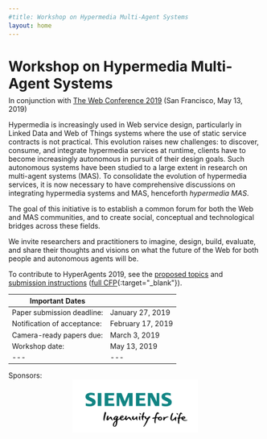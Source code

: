 ```yaml
---
#title: Workshop on Hypermedia Multi-Agent Systems
layout: home
---
```

<h1>Workshop on Hypermedia Multi-Agent Systems</h1>

<div style="margin-top: -10px;">
	<p>In conjunction with <a href="https://www2019.thewebconf.org/" target="_blank">The Web Conference 2019</a> (San Francisco, May 13, 2019)</p>
</div>

Hypermedia is increasingly used in Web service design, particularly in Linked Data and Web of Things systems where the use of static service contracts is not practical. This evolution raises new challenges: to discover, consume, and integrate hypermedia services at runtime, clients have to become increasingly autonomous in pursuit of their design goals. Such autonomous systems have been studied to a large extent in research on multi-agent systems (MAS). To consolidate the evolution of hypermedia services, it is now necessary to have comprehensive discussions on integrating hypermedia systems and MAS, henceforth *hypermedia MAS*.

The goal of this initiative is to establish a common forum for both the Web and MAS communities, and to create social, conceptual and technological bridges across these fields.

We invite researchers and practitioners to imagine, design, build, evaluate, and share their thoughts and visions on what the future of the Web for both people and autonomous agents will be.

To contribute to HyperAgents 2019, see the [proposed topics](/topics/) and [submission instructions](/submissions/) ([full CFP](/HyperAgents2019_CFP.txt){:target="_blank"}).

| Important Dates ||
|---|---|
| Paper submission deadline: | January 27, 2019 |
| Notification of acceptance: | February 17, 2019 |
| Camera-ready papers due: | March 3, 2019 |
| Workshop date: | May 13, 2019 |
|---|---|

<p>Sponsors: <img src="/assets/siemens-logo.png" alt="Siemens" style="display: block; margin-left: auto; margin-right: auto; width: 250px;"></p>
